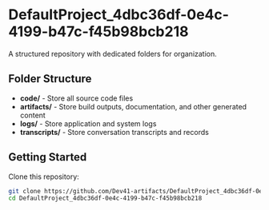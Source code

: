 # DefaultProject_4dbc36df-0e4c-4199-b47c-f45b98bcb218
A structured repository with dedicated folders for organization.

## Folder Structure

- **code/** - Store all source code files
- **artifacts/** - Store build outputs, documentation, and other generated content
- **logs/** - Store application and system logs
- **transcripts/** - Store conversation transcripts and records

## Getting Started

Clone this repository:
```bash
git clone https://github.com/Dev41-artifacts/DefaultProject_4dbc36df-0e4c-4199-b47c-f45b98bcb218
cd DefaultProject_4dbc36df-0e4c-4199-b47c-f45b98bcb218
```
